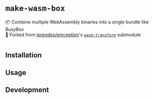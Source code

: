 # `make-wasm-box`

📦 Combine multiple WebAssembly binaries into a single bundle like BusyBox \
🔀 Forked from [jprendes/emception]'s [`wasm-transform`] submodule

<div align="center">

![]()

</div>

## Installation

## Usage

## Development

[jprendes/emception]: https://github.dev/jprendes/emception#readme
[`wasm-transform`]: https://github.com/jprendes/emception/tree/366065547b1a59cb58011ed19aedce70c3bcbd2b/tooling/wasm-transform
